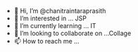 - 👋 Hi, I’m @chanitraintaraprasith
- 👀 I’m interested in ... JSP
- 🌱 I’m currently learning ... IT
- 💞️ I’m looking to collaborate on ...Collage
- 📫 How to reach me ...

<!---
chanitraintaraprasith/chanitraintaraprasith is a ✨ special ✨ repository because its `README.md` (this file) appears on your GitHub profile.
You can click the Preview link to take a look at your changes.
--->
